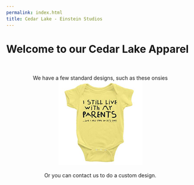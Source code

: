 ```yaml
---
permalink: index.html
title: Cedar Lake - Einstein Studios
---
```


# Welcome to our Cedar Lake Apparel

<center>
<br />
<br />
We have a few standard designs, such as these onsies <img src="/assets/img/onesie_test.jpg" width="225" align="bottom">
<br />
<br />
Or you can contact us to do a custom design.
<br />
<br />
</center>
